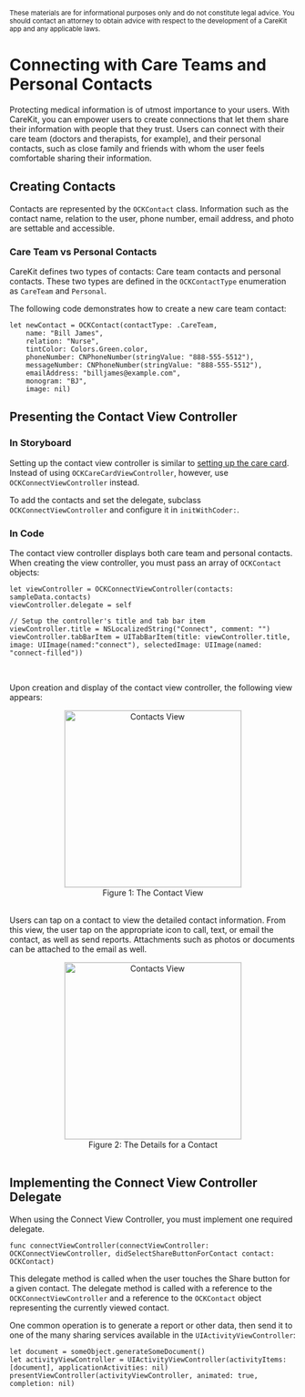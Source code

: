 <br/>
<sub>These materials are for informational purposes only and do not constitute legal advice. You should contact an attorney to obtain advice with respect to the development of a CareKit app and any applicable laws.</sub>

# Connecting with Care Teams and Personal Contacts
Protecting medical information is of utmost importance to your users. With CareKit, you can empower users to create connections that let them share their information with people that they trust. Users can connect with their care team (doctors and therapists, for example), and their personal contacts, such as close family and friends with whom the user feels comfortable sharing their information.

## Creating Contacts
Contacts are represented by the `OCKContact` class. Information such as the contact name, relation to the user, phone number, email address, and photo are settable and accessible.

### Care Team vs Personal Contacts
CareKit defines two types of contacts: Care team contacts and personal contacts. These two types are defined in the `OCKContactType` enumeration as `CareTeam` and `Personal`.

The following code demonstrates how to create a new care team contact:

    let newContact = OCKContact(contactType: .CareTeam,
        name: "Bill James",
        relation: "Nurse",
        tintColor: Colors.Green.color,
        phoneNumber: CNPhoneNumber(stringValue: "888-555-5512"),
        messageNumber: CNPhoneNumber(stringValue: "888-555-5512"),
        emailAddress: "billjames@example.com",
        monogram: "BJ",
        image: nil)

## Presenting the Contact View Controller

### In Storyboard

Setting up the contact view controller is similar to [setting up the care card](../CreatingTheCareCard/CreatingTheCareCard.html#CreateAndPresentTheCareCard). Instead of using `OCKCareCardViewController`, however, use `OCKConnectViewController` instead.

To add the contacts and set the delegate, subclass `OCKConnectViewController` and configure it in `initWithCoder:`.

### In Code

The contact view controller displays both care team and personal contacts. When creating the view controller, you must pass an array of `OCKContact` objects:

    let viewController = OCKConnectViewController(contacts: sampleData.contacts)
    viewController.delegate = self

    // Setup the controller's title and tab bar item
    viewController.title = NSLocalizedString("Connect", comment: "")
    viewController.tabBarItem = UITabBarItem(title: viewController.title, image: UIImage(named:"connect"), selectedImage: UIImage(named: "connect-filled"))

<br/>

Upon creation and display of the contact view controller, the following view appears:

<center><img src="ConnectingWithCareTeamsAndPersonalContactsImages/ContactsView.png" style="border: solid #e0e0e0 1px;" width="310px" alt="Contacts View"/>
<figcaption>Figure 1: The Contact View</figcaption></center>
<br/>

Users can tap on a contact to view the detailed contact information. From this view, the user tap on the appropriate icon to call, text, or email the contact, as well as send reports. Attachments such as photos or documents can be attached to the email as well.

<center><img src="ConnectingWithCareTeamsAndPersonalContactsImages/ContactDetails.png" style="border: solid #e0e0e0 1px;" width="310px" alt="Contacts View"/>
<figcaption>Figure 2: The Details for a Contact</figcaption></center>
<br/>


## Implementing the Connect View Controller Delegate

When using the Connect View Controller, you must implement one required delegate.

    func connectViewController(connectViewController: OCKConnectViewController, didSelectShareButtonForContact contact: OCKContact)

This delegate method is called when the user touches the Share button for a given contact. The delegate method is called with a reference to the `OCKConnectViewController` and a reference to the `OCKContact` object representing the currently viewed contact.

One common operation is to generate a report or other data, then send it to one of the many sharing services available in the `UIActivityViewController`:

    let document = someObject.generateSomeDocument()
    let activityViewController = UIActivityViewController(activityItems: [document], applicationActivities: nil)     
    presentViewController(activityViewController, animated: true, completion: nil)

